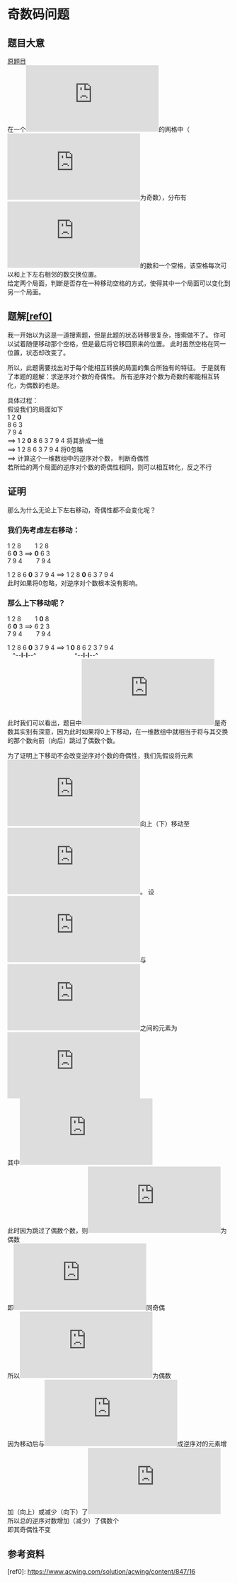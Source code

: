 ﻿# 奇数码问题
## 题目大意
[原题目][src]  
在一个![n*n][n*n]的网格中（![n][n]为奇数），分布有![1...n^2-1][1...n^2-1]的数和一个空格，该空格每次可以和上下左右相邻的数交换位置。  
给定两个局面，判断是否存在一种移动空格的方式，使得其中一个局面可以变化到另一个局面。

## 题解[\[ref0\]][ref0]
我一开始以为这是一道搜索题，但是此题的状态转移很复杂，搜索做不了。
你可以试着随便移动那个空格，但是最后将它移回原来的位置。
此时虽然空格在同一位置，状态却改变了。

所以，此题需要找出对于每个能相互转换的局面的集合所独有的特征。
于是就有了本题的题解：求逆序对个数的奇偶性。
所有逆序对个数为奇数的都能相互转化，为偶数的也是。

具体过程：  
假设我们的局面如下  
1   2 **0**  
8   6   3  
7   9   4  
==> 1 2 **0** 8 6 3 7 9 4          将其排成一维  
==> 1 2 8 6 3 7 9 4                     将0忽略  
==> 计算这个一维数组中的逆序对个数， 判断奇偶性  
    若所给的两个局面的逆序对个数的奇偶性相同，则可以相互转化，反之不行

## 证明
那么为什么无论上下左右移动，奇偶性都不会变化呢？

### 我们先考虑左右移动：  
1     2     8 &nbsp;&nbsp;&nbsp;&nbsp;&nbsp;&nbsp;  1     2     8  
6   **0**   3 ==>                                 **0**   6     3  
7     9     4 &nbsp;&nbsp;&nbsp;&nbsp;&nbsp;&nbsp;  7     9     4

1 2 8 6 **0** 3 7 9 4 ==> 1 2 8 **0** 6 3 7 9 4  
此时如果将0忽略，对逆序对个数根本没有影响。

### 那么上下移动呢？  
1     2     8 &nbsp;&nbsp;&nbsp;&nbsp;&nbsp;&nbsp;  1   **0**   8  
6   **0**   3 ==>                                   6     2     3  
7     9     4 &nbsp;&nbsp;&nbsp;&nbsp;&nbsp;&nbsp;  7     9     4

1 2 8 6 **0** 3 7 9 4 ==> 1 **0** 8 6 2 3 7 9 4  
&nbsp;&nbsp;&nbsp;^--**I**-**I**--^
&nbsp;&nbsp;&nbsp;&nbsp;&nbsp;&nbsp;&nbsp;&nbsp;&nbsp;&nbsp;
&nbsp;&nbsp;&nbsp;&nbsp;&nbsp;&nbsp;&nbsp;&nbsp;&nbsp;
^--**I**-**I**--^  
此时我们可以看出，题目中![n][n]是奇数其实别有深意，因为此时如果将0上下移动，在一维数组中就相当于将与其交换的那个数向前（向后）跳过了偶数个数。

为了证明上下移动不会改变逆序对个数的奇偶性，我们先假设将元素![x][x]向上（下）移动至![x'][x']。
设![x][x]与![x'][x']之间的元素为  
![A_{1}, A_{2},...,A{a},B_{1},B_{2},...,B_{b}][A_{1}, A_{2},...,A{a},B_{1},B_{2},...,B_{b}]  
其中![A_{i}&lt;x,B_{j}&gt;x][A_{i}&lt;x,B_{j}&gt;x]  
此时因为跳过了偶数个数，则![a+b][a+b]为偶数  
即![a,b][a,b]同奇偶  
所以![a-b][a-b]为偶数  
因为移动后与![x][x]成逆序对的元素增加（向上）或减少（向下）了![a-b][a-b]  
所以总的逆序对数增加（减少）了偶数个  
即其奇偶性不变

## 参考资料
\[ref0\]: https://www.acwing.com/solution/acwing/content/847/16

[src]: https://www.acwing.com/problem/content/description/110/
[n*n]: https://latex.codecogs.com/svg.latex?n%5Ctimes%20n
[n]: https://latex.codecogs.com/svg.latex?n
[1...n^2-1]: https://latex.codecogs.com/svg.latex?1...n%5E2-1
[x]: https://latex.codecogs.com/svg.latex?x
[x']: https://latex.codecogs.com/svg.latex?x%27
[A_{1}, A_{2},...,A{a},B_{1},B_{2},...,B_{b}]: https://latex.codecogs.com/svg.latex?A_%7B1%7D%2C%20A_%7B2%7D%2C...%2CA%7Ba%7D%2CB_%7B1%7D%2CB_%7B2%7D%2C...%2CB_%7Bb%7D
[A_{i}&lt;x,B_{j}&gt;x]: https://latex.codecogs.com/svg.latex?A_%7Bi%7D%3Cx%2CB_%7Bj%7D%3Ex
[a+b]: https://latex.codecogs.com/svg.latex?a+b
[a,b]: https://latex.codecogs.com/svg.latex?a%2Cb
[a-b]: https://latex.codecogs.com/svg.latex?a-b
[ref0]: https://www.acwing.com/solution/acwing/content/847/16